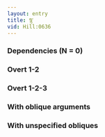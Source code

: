 ```yaml
---
layout: entry
title: སྙ་
vid: Hill:0636
---
```

### Dependencies (N = 0)


### Overt 1-2


### Overt 1-2-3


### With oblique arguments


### With unspecified obliques
